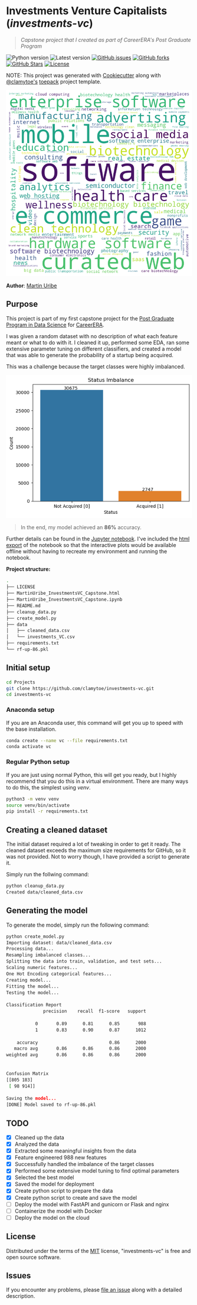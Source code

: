 # Investments Venture Capitalists (*investments-vc*)

> *Capstone project that I created as part of CareerERA's Post Graduate Program*

![Python version][python-version]
![Latest version][latest-version]
[![GitHub issues][issues-image]][issues-url]
[![GitHub forks][fork-image]][fork-url]
[![GitHub Stars][stars-image]][stars-url]
[![License][license-image]][license-url]

NOTE: This project was generated with [Cookiecutter](https://github.com/audreyr/cookiecutter) along with [@clamytoe's](https://github.com/clamytoe) [toepack](https://github.com/clamytoe/toepack) project template.

![wordcloud](images/markets.png)

**Author**: [Martin Uribe](clamytoe@gmail.com)

## Purpose

This project is part of my first capstone project for the [Post Graduate Program in Data Science](https://www.careerera.com/data-science/post-graduate-program-in-data-science) for [CareerERA](https://www.careerera.com/).

I was given a random dataset with no description of what each feature meant or what to do with it. I cleaned it up, performed some EDA, ran some extensive parameter tuning on different classifiers, and created a model that was able to generate the probability of a startup being acquired.

This was a challenge because the target classes were highly imbalanced.

![classes](images/imbalanced.png)

> In the end, my model achieved an **86%** accuracy.

Further details can be found in the [Jupyter notebook](MartinUribe_InvestmentsVC_Capstone.ipynb). I've included the [html export](MartinUribe_InvestmentsVC_Capstone.html) of the notebook so that the interactive plots would be available offline without having to recreate my environment and running the notebook.

**Project structure:**

```bash
.
├── LICENSE
├── MartinUribe_InvestmentsVC_Capstone.html
├── MartinUribe_InvestmentsVC_Capstone.ipynb
├── README.md
├── cleanup_data.py
├── create_model.py
├── data
│   ├── cleaned_data.csv
│   └── investments_VC.csv
├── requirements.txt
└── rf-up-86.pkl
```

## Initial setup

```zsh
cd Projects
git clone https://github.com/clamytoe/investments-vc.git
cd investments-vc
```

### Anaconda setup

If you are an Anaconda user, this command will get you up to speed with the base installation.

```zsh
conda create --name vc --file requirements.txt
conda activate vc
```

### Regular Python setup

If you are just using normal Python, this will get you ready, but I highly recommend that you do this in a virtual environment.
There are many ways to do this, the simplest using *venv*.

```zsh
python3 -m venv venv
source venv/bin/activate
pip install -r requirements.txt
```

## Creating a cleaned dataset

The initial dataset required a lot of tweaking in order to get it ready. The cleaned dataset exceeds the maximum size requirements for GitHub, so it was not provided. Not to worry though, I have provided a script to generate it.

Simply run the follwing command:

```bash
python cleanup_data.py
Created data/cleaned_data.csv
```

## Generating the model

To generate the model, simply run the following command:

```bash
python create_model.py
Importing dataset: data/cleaned_data.csv
Processing data...
Resampling imbalanced classes...
Splitting the data into train, validation, and test sets...
Scaling numeric features...
One Hot Encoding categorical features...
Creating model...
Fitting the model...
Testing the model...

Classification Report
              precision    recall  f1-score   support

           0       0.89      0.81      0.85       988
           1       0.83      0.90      0.87      1012

    accuracy                           0.86      2000
   macro avg       0.86      0.86      0.86      2000
weighted avg       0.86      0.86      0.86      2000


Confusion Matrix
[[805 183]
 [ 98 914]]

Saving the model...
[DONE] Model saved to rf-up-86.pkl
```

## TODO

* [X] Cleaned up the data
* [X] Analyzed the data
* [X] Extracted some meaningful insights from the data
* [X] Feature engineered 988 new features
* [X] Successfully handled the imbalance of the target classes
* [X] Performed some extensive model tuning to find optimal parameters
* [X] Selected the best model
* [X] Saved the model for deployment
* [X] Create python script to prepare the data
* [X] Create python script to create and save the model
* [ ] Deploy the model with FastAPI and gunicorn or Flask and nginx
* [ ] Containerize the model with Docker
* [ ] Deploy the model on the cloud

## License

Distributed under the terms of the [MIT](https://opensource.org/licenses/MIT) license, "investments-vc" is free and open source software.

## Issues

If you encounter any problems, please [file an issue](https://github.com/clamytoe/toepack/issues) along with a detailed description.

[python-version]:https://img.shields.io/badge/python-3.9.15-brightgreen.svg
[latest-version]:https://img.shields.io/badge/version-0.1.0-blue.svg
[issues-image]:https://img.shields.io/github/issues/clamytoe/investments-vc.svg
[issues-url]:https://github.com/clamytoe/investments-vc/issues
[fork-image]:https://img.shields.io/github/forks/clamytoe/investments-vc.svg
[fork-url]:https://github.com/clamytoe/investments-vc/network
[stars-image]:https://img.shields.io/github/stars/clamytoe/investments-vc.svg
[stars-url]:https://github.com/clamytoe/investments-vc/stargazers
[license-image]:https://img.shields.io/github/license/clamytoe/investments-vc.svg
[license-url]:https://github.com/clamytoe/investments-vc/blob/master/LICENSE
